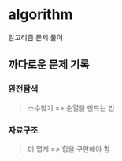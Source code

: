 # algorithm
알고리즘 문제 풀이

## 까다로운 문제 기록

### 완전탐색

> 소수찾기 => 순열을 만드는 법

### 자료구조

> 더 맵게 => 힙을 구현해야 함
